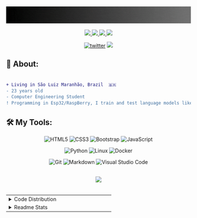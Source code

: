 
<p align="center">
  <img src="portifólio/assets/Hello I’am Aline mariana.gif" />
</p>

<p align="center">

  <a target="_blank" href="https://www.instagram.com/_alinembs/">
  <img src="https://img.shields.io/badge/Instagram-E4405F?style=for-the-badge&logo=instagram&logoColor=white">
  </a>  
  <a target="_blank" href="https://www.linkedin.com/in/aline-mariana-b83575184/">
    <img src="https://img.shields.io/badge/LinkedIn-307cc5?style=for-the-badge&logo=linkedin&logoColor=white&color=004182"/>
  </a>
  <a target="_blank" href="https://huggingface.co/linembs">
    <img src="https://img.shields.io/badge/%F0%9F%A4%97%20Hugging%20Face-Spaces-blue"/>
  </a>
    <a target="_blank" href="https://github.com/alinembs/alinembs/blob/main/portif%C3%B3lio/doc/CV_AMBS.pdf">
    <img src="https://img.shields.io/badge/curriculum-c?style=for-the-badge&logo=adobe-acrobat-reader&logoColor=white&color=BD0807"/>
  </a>
</p>

<div align="center">
<a href="https://github/alinembs"><img alt="twitter" src="https://img.shields.io/github/followers/alinembs?color=181717&logo=github&style=for-the-badge&label=github" /></a>
  <img src="https://komarev.com/ghpvc/?username=alinembs&style=for-the-badge&color=32325D"/>
</div>

## **🧐 About:**

```diff

+ Living in São Luiz Maranhão, Brazil  🇧🇷
- 23 years old
- Computer Engineering Student
! Programming in Esp32/RaspBerry, I train and test language models like BERT and I'm always studying and learning about technology
```

## 🛠 **My Tools:**

<div align="center">
  
![HTML5](https://img.shields.io/badge/html5-%23E34F26.svg?style=for-the-badge&logo=html5&logoColor=white)
![CSS3](https://img.shields.io/badge/css3-%231572B6.svg?style=for-the-badge&logo=css3&logoColor=white)
![Bootstrap](https://img.shields.io/badge/bootstrap-%23563D7C.svg?style=for-the-badge&logo=bootstrap&logoColor=white)
![JavaScript](https://img.shields.io/badge/javascript-%23323330.svg?style=for-the-badge&logo=javascript&logoColor=%23F7DF1E)

![Python](https://img.shields.io/badge/python-%23323330.svg?style=for-the-badge&logo=python&logoColor=FFDB4F&color=1F4361) 
![Linux](https://img.shields.io/badge/linux-C.svg?style=for-the-badge&logo=linux&logoColor=fff&color=735902)
![Docker](https://img.shields.io/badge/docker-%23430098.svg?style=for-the-badge&logo=docker&logoColor=white&color=003F8C)

![Git](https://img.shields.io/badge/git-%23F05033.svg?style=for-the-badge&logo=git&logoColor=white)
![Markdown](https://img.shields.io/badge/markdown-C.svg?style=for-the-badge&logo=markdown&color=000)
![Visual Studio Code](https://img.shields.io/badge/Visual%20Studio%20Code-0078d7.svg?style=for-the-badge&logo=visual-studio-code&logoColor=white)
 

</div>

<div align="center">
 
  <br>
  <img src="http://github-readme-streak-stats.herokuapp.com?user=alinembs&theme=neon-dark&hide_border=true&background=DD272700" />
</div>

<br>

<table align="center">
  <tr>
    <td valign="top" width="50%">
      <details>
        <summary>Code Distribution</summary>
        <div align="center">
        <img src="https://github-readme-stats.vercel.app/api/top-langs?username=alinembs&layout=compact&theme=radical" />
        </div>
      </details>
    </td>
  </tr>
  <tr>
    <td valign="top" width="50%">
      <details>
        <summary>Readme Stats</summary>
        <img src="https://github-readme-stats.vercel.app/api?username=alinembs&show_icons=true&theme=radical" />
      </details>
    </td>
  </tr>
</table>

